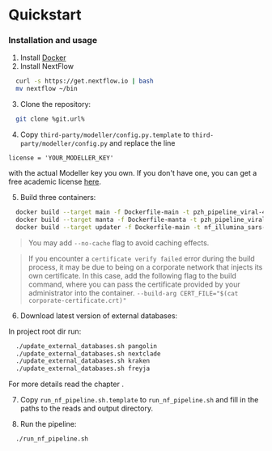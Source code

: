 # Quickstart

### Installation and usage

1. Install [Docker](https://docs.docker.com/desktop/install/linux-install/) 
2. Install NextFlow

```bash
  curl -s https://get.nextflow.io | bash
  mv nextflow ~/bin
```

3. Clone the repository:

```bash
  git clone %git.url%
````  

4. Copy `third-party/modeller/config.py.template` to `third-party/modeller/config.py` and replace the line

```license = 'YOUR_MODELLER_KEY'```

with the actual Modeller key you own. If you don't have one, you can get a free academic license [here](https://salilab.org/modeller/registration.html).

5. Build three containers:

```bash
  docker build --target main -f Dockerfile-main -t pzh_pipeline_viral-4.1-main .
  docker build --target manta -f Dockerfile-manta -t pzh_pipeline_viral-4.1-manta .
  docker build --target updater -f Dockerfile-main -t nf_illumina_sars-4.1-updater .
```
 
> You may add `--no-cache` flag to avoid caching effects. 

> If you encounter a `certificate verify failed` error during the build process, it may be due to being on a corporate network that injects its own certificate. In this case, add the following flag to the build command, where you can pass the certificate provided by your administrator into the container.
> `--build-arg CERT_FILE="$(cat corporate-certificate.crt)"`

6. Download latest version of external databases:

In project root dir run:
```bash
  ./update_external_databases.sh pangolin
  ./update_external_databases.sh nextclade
  ./update_external_databases.sh kraken
  ./update_external_databases.sh freyja
```
For more details read the chapter [](updates.md).

7. Copy `run_nf_pipeline.sh.template` to `run_nf_pipeline.sh` and fill in the paths to the reads and output directory.

8. Run the pipeline:

```bash
  ./run_nf_pipeline.sh
```